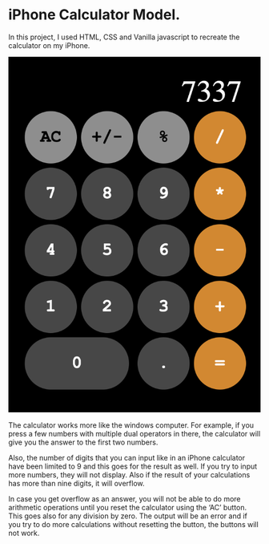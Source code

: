 # iPhone Calculator Model.

In this project, I used HTML, CSS and Vanilla javascript to recreate the calculator on my iPhone.


![Screenshot](https://github.com/wanjiru-njuguna/iPhone-Calc/blob/main/screenshots/scr1.png?raw=true)

The calculator works more like the windows computer. For example, if you press a few numbers with multiple dual operators in there, the calculator will give you the answer to the first two numbers.

Also, the number of digits that you can input like in an iPhone calculator have been limited to 9 and this goes for the result as well. If you try to input more numbers, they will not display. Also if the result of your calculations has more than nine digits, it will overflow.

In case you get overflow as an answer, you will not be able to do more arithmetic operations until you reset the calculator using the ‘AC’ button. This goes also for any division by zero. The output will be an error and if you try to do more calculations without resetting the button, the buttons will not work.


 